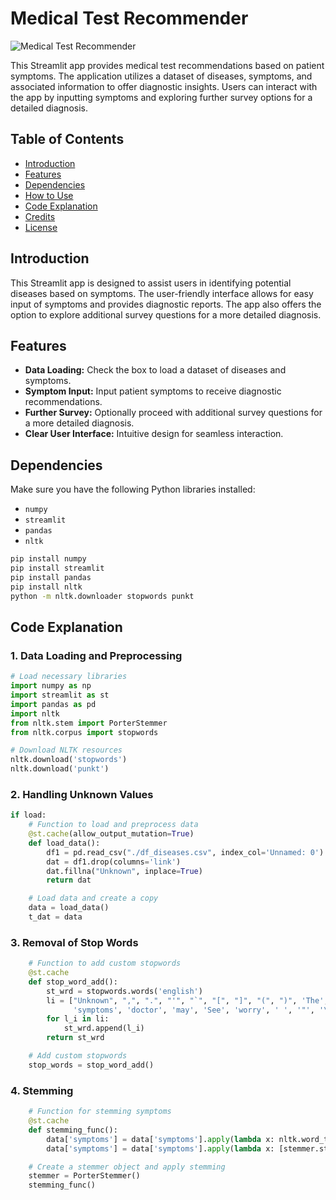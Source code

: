 # Medical Test Recommender

![Medical Test Recommender](link_to_your_image)

This Streamlit app provides medical test recommendations based on patient symptoms. The application utilizes a dataset of diseases, symptoms, and associated information to offer diagnostic insights. Users can interact with the app by inputting symptoms and exploring further survey options for a detailed diagnosis.

## Table of Contents

- [Introduction](#introduction)
- [Features](#features)
- [Dependencies](#dependencies)
- [How to Use](#how-to-use)
- [Code Explanation](#code-explanation)
- [Credits](#credits)
- [License](#license)

## Introduction

This Streamlit app is designed to assist users in identifying potential diseases based on symptoms. The user-friendly interface allows for easy input of symptoms and provides diagnostic reports. The app also offers the option to explore additional survey questions for a more detailed diagnosis.

## Features

- **Data Loading:** Check the box to load a dataset of diseases and symptoms.
- **Symptom Input:** Input patient symptoms to receive diagnostic recommendations.
- **Further Survey:** Optionally proceed with additional survey questions for a more detailed diagnosis.
- **Clear User Interface:** Intuitive design for seamless interaction.

## Dependencies

Make sure you have the following Python libraries installed:

- `numpy`
- `streamlit`
- `pandas`
- `nltk`

```bash
pip install numpy
pip install streamlit
pip install pandas
pip install nltk
python -m nltk.downloader stopwords punkt
```
## Code Explanation

### 1. Data Loading and Preprocessing

```python
# Load necessary libraries
import numpy as np
import streamlit as st
import pandas as pd
import nltk
from nltk.stem import PorterStemmer
from nltk.corpus import stopwords

# Download NLTK resources
nltk.download('stopwords')
nltk.download('punkt')
```

### 2. Handling Unknown Values
```python
if load:
    # Function to load and preprocess data
    @st.cache(allow_output_mutation=True)
    def load_data():
        df1 = pd.read_csv("./df_diseases.csv", index_col='Unnamed: 0')
        dat = df1.drop(columns='link')
        dat.fillna("Unknown", inplace=True)
        return dat

    # Load data and create a copy
    data = load_data()
    t_dat = data
```
### 3. Removal of Stop Words
```python
    # Function to add custom stopwords
    @st.cache
    def stop_word_add():
        st_wrd = stopwords.words('english')
        li = ["Unknown", ",", ".", "'", "`", "[", "]", "(", ")", 'The', ":", "include", 'sometimes', 'signs', 'sign',
              'symptoms', 'doctor', 'may', 'See', 'worry', ' ', '"', '\n', '\t' ]
        for l_i in li:
            st_wrd.append(l_i)
        return st_wrd

    # Add custom stopwords
    stop_words = stop_word_add()
```

### 4. Stemming
```python
    # Function for stemming symptoms
    @st.cache
    def stemming_func():
        data['symptoms'] = data['symptoms'].apply(lambda x: nltk.word_tokenize(''.join(x)))
        data['symptoms'] = data['symptoms'].apply(lambda x: [stemmer.stem(y) for y in x if y not in set(stop_words)])

    # Create a stemmer object and apply stemming
    stemmer = PorterStemmer()
    stemming_func()
```
